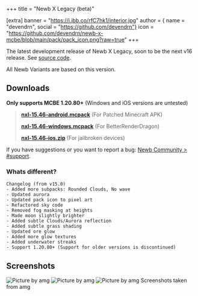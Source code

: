 +++
title = "Newb X Legacy (beta)"

[extra]
banner = "https://i.ibb.co/rfC7hk1/interior.jpg"
author = { name = "devendrn", social = "https://github.com/devendrn"}
icon = "https://github.com/devendrn/newb-x-mcbe/blob/main/pack/pack_icon.png?raw=true"
+++

The latest development release of Newb X Legacy, soon to be the next v16 release.
See [source code](https://github.com/devendrn/newb-x-mcbe).

All Newb Variants are based on this version.

## Downloads
**Only supports MCBE 1.20.80+** (Windows and iOS versions are untested)

> **[nxl-15.46-android.mcpack](https://github.com/devendrn/newb-shader/releases/download/v15/newb-x-legacy-15.46-android.mcpack)** (For Patched Minecraft APK)
> 
> **[nxl-15.46-windows.mcpack](https://github.com/devendrn/newb-shader/releases/download/v15/newb-x-legacy-15.46-windows.mcpack)** (For BetterRenderDragon)
> 
> **[nxl-15.46-ios.zip](https://github.com/devendrn/newb-shader/releases/download/v15/newb-x-legacy-15.46-ios.zip)** (For jailbroken devices)
> 

If you have suggestions or you want to report a bug: [Newb Community > #support](https://discord.com/channels/844591537430069279/1125004721585934356).

### Whats different? 

```
Changelog (from v15.0)
- Added more subpacks: Rounded Clouds, No wave
- Updated aurora
- Updated pack icon to pixel art
- Refactored sky code
- Removed fog masking at heights
- Made moon slightly brighter
- Added subtle Clouds/Aurora reflection
- Added subtle grass shading
- Updated ore glow
- Added more glow textures
- Added underwater streaks
- Support 1.20.80+ (Support for older versions is discontinued)
```

## Screenshots

![Picture by amg](https://github.com/devendrn/newb-shader/assets/91605478/d9d92da6-fcb4-4f1f-be10-628dc316a9d8)
![Picture by amg](https://github.com/devendrn/newb-shader/assets/91605478/c7f69d69-5086-4068-b8a9-20e97edf1d53)
![Picture by amg](https://github.com/devendrn/newb-shader/assets/91605478/2b4a17f7-4daa-4c1d-b319-20878d2a329f)
Screenshots taken from amg
